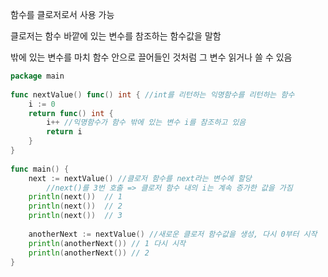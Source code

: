 함수를 클로저로서 사용 가능

클로저는 함수 바깥에 있는 변수를 참조하는 함수값을 말함

밖에 있는 변수를 마치 함수 안으로 끌어들인 것처럼 그 변수 읽거나 쓸 수 있음

```go
package main
 
func nextValue() func() int { //int를 리턴하는 익명함수를 리턴하는 함수
    i := 0
    return func() int {
        i++ //익명함수가 함수 밖에 있는 변수 i를 참조하고 있음
        return i
    }
}
 
func main() {
    next := nextValue() //클로저 함수를 next라는 변수에 할당
		//next()를 3번 호출 => 클로저 함수 내의 i는 계속 증가한 값을 가짐
    println(next())  // 1
    println(next())  // 2
    println(next())  // 3
 
    anotherNext := nextValue() //새로운 클로저 함수값을 생성, 다시 0부터 시작
    println(anotherNext()) // 1 다시 시작
    println(anotherNext()) // 2
}
```

